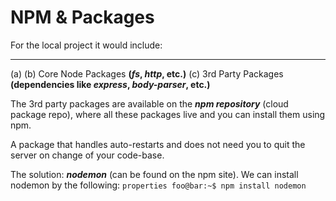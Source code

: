 # NPM & Packages

For the local project it would include:
- - - - - - - - - - - - - - - - - - - -

(a) <Your Code>
(b) Core Node Packages **(_fs_, _http_, etc.)**
(c) 3rd Party Packages **(dependencies like _express_, _body-parser_, etc.)**

The 3rd party packages are available on the ___npm repository___ (cloud package repo), where all these packages live and you can install them using npm.

A package that handles auto-restarts and does not need you to quit the server on change of your code-base.

The solution: ***nodemon*** (can be found on the npm site).
We can install nodemon by the following: 
	```properties
	foo@bar:~$ npm install nodemon
	``` 